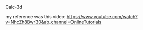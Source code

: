 Calc-3d

my reference was this video: https://www.youtube.com/watch?v=NhcZh8Bwr30&ab_channel=OnlineTutorials
